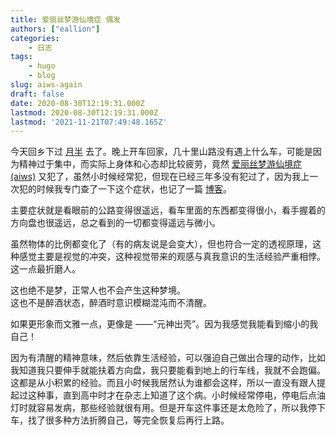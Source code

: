 ```yaml
---
title: 爱丽丝梦游仙境症 偶发
authors: ["eallion"]
categories:
    - 日志
tags:
    - hugo
    - blog
slug: aiws-again
draft: false
date: 2020-08-30T12:19:31.000Z
lastmod: 2020-08-30T12:19:31.000Z
lastmod: '2021-11-21T07:49:48.165Z'
---
```


今天回乡下过 [月半](https://eallion.com/yueban2020/) 去了。晚上开车回家，几十里山路没有遇上什么车，可能是因为精神过于集中，而实际上身体和心态却比较疲劳，竟然 [爱丽丝梦游仙境症 (aiws)](https://eallion.com/aiws/) 又犯了，虽然小时候经常犯，但现在已经三年多没有犯过了，因为我上一次犯的时候我专门查了一下这个症状，也记了一篇 [博客](https://eallion.com/aiws/)。

主要症状就是看眼前的公路变得很遥远，看车里面的东西都变得很小，看手握着的方向盘也很遥远，总之看到的一切都变得遥远与微小。

虽然物体的比例都变化了（有的病友说是会变大），但也符合一定的透视原理，这种感觉主要是视觉的冲突，这种视觉带来的观感与真我意识的生活经验严重相悖。这一点最折磨人。

这也绝不是梦，正常人也不会产生这种梦境。  
这也不是醉酒状态，醉酒时意识模糊混沌而不清醒。

如果更形象而文雅一点，更像是 ——“元神出壳”。因为我感觉我能看到缩小的我自己！

因为有清醒的精神意味，然后依靠生活经验，可以强迫自己做出合理的动作，比如我知道我只要伸手就能扶着方向盘，我只要能看到地上的行车线，我就不会跑偏。这都是从小积累的经验。而且小时候我居然认为谁都会这样，所以一直没有跟人提起过这种事，直到高中时才在杂志上知道了这个病。小时候经常停电，停电后点油灯时就容易发病，那些经验就很有用。但是开车这件事还是太危险了，所以我停下车，找了很多种方法折腾自己，等完全恢复后再行上路。
